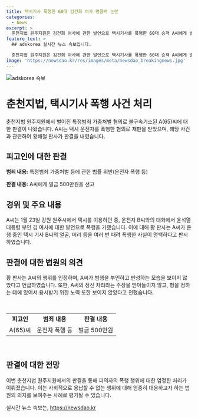 ```yaml
---
title: 택시기사 폭행한 60대 김건희 여사 명품백 논란
categories:
  - News
excerpt: >
  춘천지법 원주지원은 김건희 여사에 관한 발언으로 택시기사를 폭행한 60대 승객 A씨에게 벌금 500만원을 선고했다. A씨는 운전 중인 택시 운전자를 폭행한 혐의를 받으며 정신을 차리라며 폭행을 부인했지만, 판사는 명백한 폭행 사실을 확인하고 A씨의 노력 부족을 고려해 벌금형을 선고했다. (150자)
feature_text: >
  ## adskorea 실시간 뉴스 속보입니다.

  춘천지법 원주지원은 김건희 여사에 관한 발언으로 택시기사를 폭행한 60대 승객 A씨에게 벌금 500만원을 선고했다. A씨는 운전 중인 택시 운전자를 폭행한 혐의를 받으며 정신을 차리라며 폭행을 부인했지만, 판사는 명백한 폭행 사실을 확인하고 A씨의 노력 부족을 고려해 벌금형을 선고했다. (150자)
image: 'https://newsdao.kr/res/images/meta/newsdao_breakingnews.jpg'
---
```


<p><img src="https://newsdao.kr/res/images/meta/newsdao_breakingnews.jpg" alt="adskorea 속보" /></p>

<h1>춘천지법, 택시기사 폭행 사건 처리</h1>

<p data-ke-size="size16">춘천지법 원주지원에서 벌어진 특정범죄 가중처벌 혐의로 불구속기소된 A(65)씨에 대한 판결이 나왔습니다. A씨는 택시 운전자를 폭행한 혐의로 재판을 받았으며, 해당 사건과 관련하여 황해철 판사가 판결을 내렸습니다.</p>

<h2 data-ke-size="size26">피고인에 대한 판결</h2>

<p data-ke-size="size16"><b>범죄 내용:</b> 특정범죄 가중처벌 등에 관한 법률 위반(운전자 폭행 등)</p>

<p data-ke-size="size16"><b>판결 내용:</b> A씨에게 벌금 500만원을 선고</p>

<h2 data-ke-size="size26">경위 및 주요 내용</h2>

<p data-ke-size="size16">A씨는 1월 23일 강원 원주시에서 택시를 이용하던 중, 운전자 B씨와의 대화에서 윤석열 대통령 부인 김 여사에 대한 발언으로 폭행을 가했습니다. 이에 대해 황 판사는 A씨가 운행 중인 택시 기사 B씨의 얼굴, 머리 등을 여러 번 때려 폭행한 사실이 명백하다고 판시하였습니다.</p>

<h2 data-ke-size="size26">판결에 대한 법원의 의견</h2>

<p data-ke-size="size16">황 판사는 A씨의 행위를 인정하며, A씨가 범행을 부인하고 반성하는 모습을 보이지 않았다고 언급하였습니다. 또한, A씨의 정신 차리라는 주장을 받아들이지 않고, 형을 정하는 데에 있어서 용서받기 위한 노력 또한 보이지 않았다고 전했습니다.</p>

<p data-ke-size="size16">&nbsp;</p>

<table>
    <tbody>
        <tr>
            <td style="text-align: center; height: 17px;"><b>피고인</b></td>
            <td style="text-align: center; height: 17px;"><b>범죄 내용</b></td>
            <td style="text-align: center; height: 17px;"><b>판결 내용</b></td>
        </tr>
        <tr>
            <td style="text-align: center; height: 17px;">A(65)씨</td>
            <td style="text-align: center; height: 17px;">운전자 폭행 등</td>
            <td style="text-align: center; height: 17px;">벌금 500만원</td>
        </tr>
    </tbody>
</table>

<p data-ke-size="size16">&nbsp;</p>

<h2 data-ke-size="size26">판결에 대한 전망</h2>

<p data-ke-size="size16">이번 춘천지법 원주지원에서의 판결을 통해 피의자의 폭행 행위에 대한 엄정한 처리가 이뤄졌습니다. 이는 사회적으로 용납할 수 없는 행위에 대해 엄중히 대응하고자 하는 법원의 의지를 보여주는 사례로 평가될 수 있습니다.</p>
실시간 뉴스 속보는, <a href="https://newsdao.kr" rel="dofollow">https://newsdao.kr</a>


